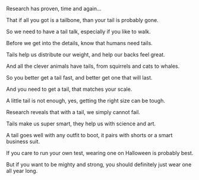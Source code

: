 Research has proven,
time and again…

That if all you got is a tailbone,
than your tail is probably gone.

So we need to have a tail talk,
especially if you like to walk.

Before we get into the details,
know that humans need tails.

Tails help us distribute our weight,
and help our backs feel great.

And all the clever animals have tails,
from squirrels and cats to whales.

So you better get a tail fast,
and better get one that will last.

And you need to get a tail,
that matches your scale.

A little tail is not enough,
yes, getting the right size can be tough.

Research reveals that with a tail,
we simply cannot fail.

Tails make us super smart,
they help us with science and art.

A tail goes well with any outfit to boot,
it pairs with shorts or a smart business suit.

If you care to run your own test,
wearing one on Halloween is probably best.

But if you want to be mighty and strong,
you should definitely just wear one all year long.
